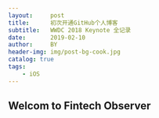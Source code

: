 ```yaml
---
layout:     post
title:      初次开通GitHub个人博客
subtitle:   WWDC 2018 Keynote 全记录
date:       2019-02-10
author:     BY
header-img: img/post-bg-cook.jpg
catalog: true
tags:
    - iOS
---
```


## Welcom to  Fintech Observer
 

